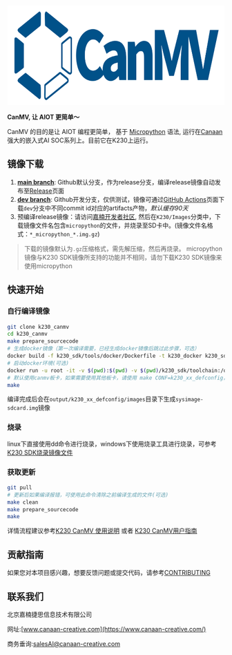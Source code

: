 <img height=230 src="images/CanMV_logo_800x260.png">

**CanMV, 让 AIOT 更简单～**

CanMV 的目的是让 AIOT 编程更简单， 基于 [Micropython](http://www.micropython.org) 语法, 运行在[Canaan](https://www.canaan-creative.com/)强大的嵌入式AI SOC系列上。目前它在K230上运行。

## 镜像下载

1. **[main branch](https://github.com/kendryte/k230_canmv/tree/main)**: Github默认分支，作为release分支，编译release镜像自动发布至[Release](https://github.com/kendryte/k230_canmv/releases)页面
2. **[dev branch](https://github.com/kendryte/k230_canmv/tree/dev)**: Github开发分支，仅供测试，镜像可通过[GitHub Actions](https://github.com/kendryte/k230_canmv/actions)页面下载`dev`分支中不同commit id对应的artifacts产物，*默认缓存90天*
3. 预编译release镜像：请访问[嘉楠开发者社区](https://developer.canaan-creative.com/resource), 然后在`K230/Images`分类中，下载镜像文件名包含`micropython`的文件，并烧录至SD卡中。(镜像文件名格式：`*_micropython_*.img.gz`)

> 下载的镜像默认为`.gz`压缩格式，需先解压缩，然后再烧录。
> micropython镜像与K230 SDK镜像所支持的功能并不相同，请勿下载K230 SDK镜像来使用micropython

## 快速开始

### 自行编译镜像

```sh
git clone k230_canmv
cd k230_canmv
make prepare_sourcecode
# 生成docker镜像（第一次编译需要，已经生成docker镜像后跳过此步骤，可选）
docker build -f k230_sdk/tools/docker/Dockerfile -t k230_docker k230_sdk/tools/docker
# 启动docker环境(可选)
docker run -u root -it -v $(pwd):$(pwd) -v $(pwd)/k230_sdk/toolchain:/opt/toolchain -w $(pwd) k230_docker /bin/bash
# 默认使用canmv板卡，如果需要使用其他板卡，请使用 make CONF=k230_xx_defconfig，支持的板卡在configs目录下
make
```

编译完成后会在`output/k230_xx_defconfig/images`目录下生成`sysimage-sdcard.img`镜像

### 烧录

linux下直接使用dd命令进行烧录，windows下使用烧录工具进行烧录，可参考[K230 SDK烧录镜像文件](https://github.com/kendryte/k230_sdk?tab=readme-ov-file#%E7%83%A7%E5%BD%95%E9%95%9C%E5%83%8F%E6%96%87%E4%BB%B6)

### 获取更新

```sh
git pull
# 更新后如果编译报错，可使用此命令清除之前编译生成的文件(可选)
make clean
make prepare_sourcecode
make
```

详情流程建议参考[K230 CanMV 使用说明](https://github.com/kendryte/k230_canmv_docs/blob/main/zh/userguide/K230_CanMV%E4%BD%BF%E7%94%A8%E8%AF%B4%E6%98%8E.md) 或者 [K230 CanMV用户指南](https://developer.canaan-creative.com/k230_canmv/dev/zh/userguide/userguide.html)

## 贡献指南

如果您对本项目感兴趣，想要反馈问题或提交代码，请参考[CONTRIBUTING](.github/CONTRIBUTING.md)

## 联系我们

北京嘉楠捷思信息技术有限公司

网址:[www.canaan-creative.com](https://www.canaan-creative.com/)

商务垂询:[salesAI@canaan-creative.com](salesAI@canaan-creative.com)
